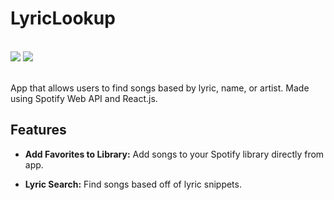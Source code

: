 # LyricLookup

<div>
    <br>
    <img src="https://img.shields.io/badge/spotify%20web%20api-%23191414.svg?style=for-the-badge&logo=spotify&logoColor=1db954"/>
    <img src="https://img.shields.io/badge/React-%2320232a.svg?style=for-the-badge&logo=react&logoColor=%2361DAFB"/>
    <br><br>
</div>
  
App that allows users to find songs based by lyric, name, or artist. Made using Spotify Web API and React.js.

## Features

- **Add Favorites to Library:** Add songs to your Spotify library directly from app.
  
- **Lyric Search:** Find songs based off of lyric snippets.

